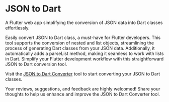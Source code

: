 # JSON to Dart

A Flutter web app simplifying the conversion of JSON data into Dart classes effortlessly.

Easily convert JSON to Dart class, a must-have for Flutter developers. This tool supports the
conversion of nested and list objects, streamlining the process of generating Dart classes from your
JSON data. Additionally, it automatically adds a parseList method, making it seamless to work with
lists in Dart. Simplify your Flutter development workflow with this straightforward JSON to Dart
conversion tool.

Visit the [JSON to Dart Converter](https://sharmadhiraj.github.io/json-to-dart/) tool to start
converting your JSON to Dart classes.

Your reviews, suggestions, and feedback are highly welcomed! Share your thoughts to help us enhance
and improve the JSON to Dart Converter tool.